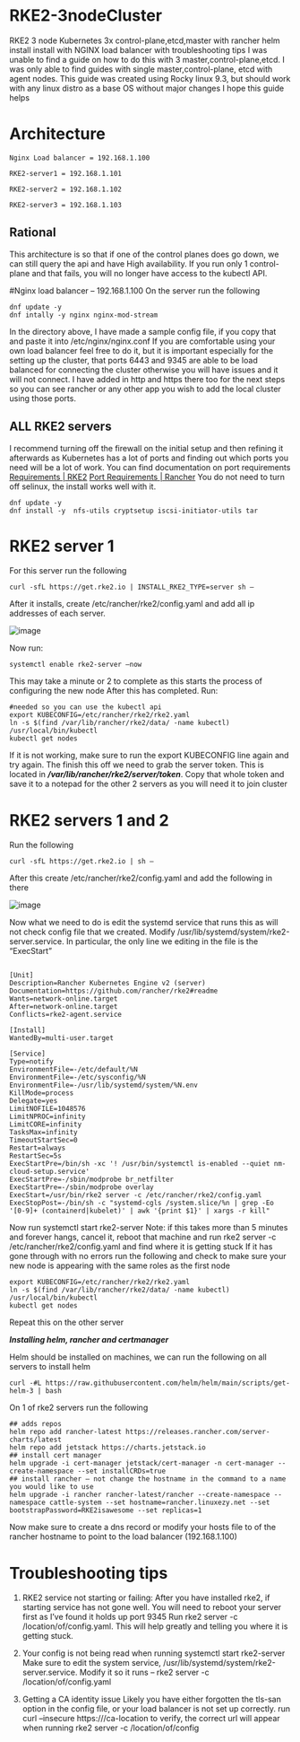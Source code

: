 # RKE2-3nodeCluster
RKE2 3 node Kubernetes 3x control-plane,etcd,master with rancher helm install install with NGINX load balancer with troubleshooting tips
I was unable to find a guide on how to do this with 3 master,control-plane,etcd. I was only able to find guides with single master,control-plane, etcd with agent nodes.
This guide was created using Rocky linux 9.3, but should work with any linux distro as a base OS without major changes
I hope this guide helps

# Architecture

```
Nginx Load balancer = 192.168.1.100

RKE2-server1 = 192.168.1.101

RKE2-server2 = 192.168.1.102

RKE2-server3 = 192.168.1.103
```

## Rational 
This architecture is so that if one of the control planes does go down, we can still query the api and have High availability.
If you run only 1 control-plane and that fails, you will no longer have access to the kubectl API.

#Nginx load balancer – 192.168.1.100
On the server run the following

```
dnf update -y
dnf intally -y nginx nginx-mod-stream
```
In the directory above, I have made a sample config file, if you copy that and paste it into /etc/nginx/nginx.conf
If you are comfortable using your own load balancer feel free to do it, but it is important especially for the setting up the cluster, that ports 6443 and 9345 are able to be load balanced for connecting the cluster otherwise you will have issues and it will not connect.
I have added in http and https there too for the next steps so you can see rancher or any other app you wish to add the local cluster using those ports.


## ALL RKE2 servers

I recommend turning off the firewall on the initial setup and then refining it afterwards as Kubernetes has a lot of ports and finding out which ports you need will be a lot of work.
You can find documentation on port requirements
[Requirements | RKE2](https://docs.rke2.io/install/requirements)
[Port Requirements | Rancher](https://ranchermanager.docs.rancher.com/getting-started/installation-and-upgrade/installation-requirements/port-requirements#:~:text=Ports%20for%20Rancher%20Server%20Nodes%20on%20RKE2%E2%80%8B&text=The%20RKE2%20server%20needs%20port,port%2010250%20on%20each%20node.)
You do not need to turn off selinux, the install works well with it.
```
dnf update -y
dnf install -y  nfs-utils cryptsetup iscsi-initiator-utils tar
```
# RKE2 server 1
For this server run the following

```
curl -sfL https://get.rke2.io | INSTALL_RKE2_TYPE=server sh –
```

After it installs, create /etc/rancher/rke2/config.yaml and add all ip addresses of each server.


![image](https://github.com/R3m1xed/RKE2-3nodeCluster/assets/80881749/f1133285-07f5-4427-95b9-e93fa460e57b)

Now run:

```
systemctl enable rke2-server –now
```

This may take a minute or 2 to complete as this starts the process of configuring the new node
After this has completed. Run: 

```
#needed so you can use the kubectl api
export KUBECONFIG=/etc/rancher/rke2/rke2.yaml
ln -s $(find /var/lib/rancher/rke2/data/ -name kubectl) /usr/local/bin/kubectl 
kubectl get nodes
```

If it is not working, make sure to run the export KUBECONFIG line again and try again.
The finish this off we need to grab the server token. This is located in ***/var/lib/rancher/rke2/server/token***.
Copy that whole token and save it to a notepad for the other 2 servers as you will need it to join cluster

# RKE2 servers 1 and 2
Run the following

```
curl -sfL https://get.rke2.io | sh –
```

After this create /etc/rancher/rke2/config.yaml and add the following in there

![image](https://github.com/R3m1xed/RKE2-3nodeCluster/assets/80881749/9917852c-102d-481a-a22b-1c2b838082d9)

Now what we need to do is edit the systemd service that runs this as will not check config file that we created. Modify /usr/lib/systemd/system/rke2-server.service. In particular, the only line we editing in the file is the “ExecStart”

```

[Unit]
Description=Rancher Kubernetes Engine v2 (server)
Documentation=https://github.com/rancher/rke2#readme
Wants=network-online.target
After=network-online.target
Conflicts=rke2-agent.service

[Install]
WantedBy=multi-user.target

[Service]
Type=notify
EnvironmentFile=-/etc/default/%N
EnvironmentFile=-/etc/sysconfig/%N
EnvironmentFile=-/usr/lib/systemd/system/%N.env
KillMode=process
Delegate=yes
LimitNOFILE=1048576
LimitNPROC=infinity
LimitCORE=infinity
TasksMax=infinity
TimeoutStartSec=0
Restart=always
RestartSec=5s
ExecStartPre=/bin/sh -xc '! /usr/bin/systemctl is-enabled --quiet nm-cloud-setup.service'
ExecStartPre=-/sbin/modprobe br_netfilter
ExecStartPre=-/sbin/modprobe overlay
ExecStart=/usr/bin/rke2 server -c /etc/rancher/rke2/config.yaml
ExecStopPost=-/bin/sh -c "systemd-cgls /system.slice/%n | grep -Eo '[0-9]+ (containerd|kubelet)' | awk '{print $1}' | xargs -r kill"

```

Now run systemctl start rke2-server
Note: if this takes more than 5 minutes and forever hangs, cancel it, reboot that machine and run rke2 server -c /etc/rancher/rke2/config.yaml and find where it is getting stuck
If it has gone through with no errors run the following and check to make sure your new node is appearing with the same roles as the first node

```
export KUBECONFIG=/etc/rancher/rke2/rke2.yaml
ln -s $(find /var/lib/rancher/rke2/data/ -name kubectl) /usr/local/bin/kubectl 
kubectl get nodes
```

Repeat this on the other server

***Installing helm, rancher and certmanager***

Helm should be installed on machines, we can run the following on all servers to install helm

```
curl -#L https://raw.githubusercontent.com/helm/helm/main/scripts/get-helm-3 | bash
```

On 1 of rke2 servers run the following

```
## adds repos
helm repo add rancher-latest https://releases.rancher.com/server-charts/latest
helm repo add jetstack https://charts.jetstack.io
## install cert manager
helm upgrade -i cert-manager jetstack/cert-manager -n cert-manager --create-namespace --set installCRDs=true
## install rancher – not change the hostname in the command to a name you would like to use
helm upgrade -i rancher rancher-latest/rancher --create-namespace --namespace cattle-system --set hostname=rancher.linuxezy.net --set bootstrapPassword=RKE2isawesome --set replicas=1
```

Now make sure to create a dns record or modify your hosts file to of the rancher hostname to point to the load balancer (192.168.1.100)

# Troubleshooting tips
1.	RKE2 service not starting or failing:
After you have installed rke2, if starting service has not gone well. You will need to reboot your server first as I’ve found it holds up port 9345
Run rke2 server -c /location/of/config.yaml. This will help greatly and telling you where it is getting stuck.

2.	Your config is not being read when running systemctl start rke2-server
Make sure to edit the system service, /usr/lib/systemd/system/rke2-server.service.
Modify it so it runs – rke2 server -c /location/of/config.yaml

3.	Getting a CA identity issue
Likely you have either forgotten the tls-san option in the config file, or your load balancer is not set up correctly.
run curl –insecure https://<lb-ip>/ca-location to verify, the correct url will appear when running rke2 server -c /location/of/config



